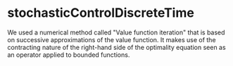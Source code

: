 # stochasticControlDiscreteTime
We used a numerical method called "Value function iteration" that is based on successive approximations of the value function. It makes use of the contracting nature of the right-hand side of the optimality equation seen as an operator applied to bounded functions. 
